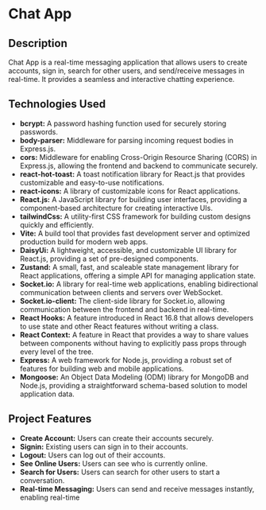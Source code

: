 # Chat App

## Description
Chat App is a real-time messaging application that allows users to create accounts, sign in, search for other users, and send/receive messages in real-time. It provides a seamless and interactive chatting experience.

## Technologies Used
- **bcrypt:** A password hashing function used for securely storing passwords.
- **body-parser:** Middleware for parsing incoming request bodies in Express.js.
- **cors:** Middleware for enabling Cross-Origin Resource Sharing (CORS) in Express.js, allowing the frontend and backend to communicate securely.
- **react-hot-toast:** A toast notification library for React.js that provides customizable and easy-to-use notifications.
- **react-icons:** A library of customizable icons for React applications.
- **React.js:** A JavaScript library for building user interfaces, providing a component-based architecture for creating interactive UIs.
- **tailwindCss:** A utility-first CSS framework for building custom designs quickly and efficiently.
- **Vite:** A build tool that provides fast development server and optimized production build for modern web apps.
- **DaisyUi:** A lightweight, accessible, and customizable UI library for React.js, providing a set of pre-designed components.
- **Zustand:** A small, fast, and scaleable state management library for React applications, offering a simple API for managing application state.
- **Socket.io:** A library for real-time web applications, enabling bidirectional communication between clients and servers over WebSocket.
- **Socket.io-client:** The client-side library for Socket.io, allowing communication between the frontend and backend in real-time.
- **React Hooks:** A feature introduced in React 16.8 that allows developers to use state and other React features without writing a class.
- **React Context:** A feature in React that provides a way to share values between components without having to explicitly pass props through every level of the tree.
- **Express:** A web framework for Node.js, providing a robust set of features for building web and mobile applications.
- **Mongoose:** An Object Data Modeling (ODM) library for MongoDB and Node.js, providing a straightforward schema-based solution to model application data.

## Project Features
- **Create Account:** Users can create their accounts securely.
- **Signin:** Existing users can sign in to their accounts.
- **Logout:** Users can log out of their accounts.
- **See Online Users:** Users can see who is currently online.
- **Search for Users:** Users can search for other users to start a conversation.
- **Real-time Messaging:** Users can send and receive messages instantly, enabling real-time
